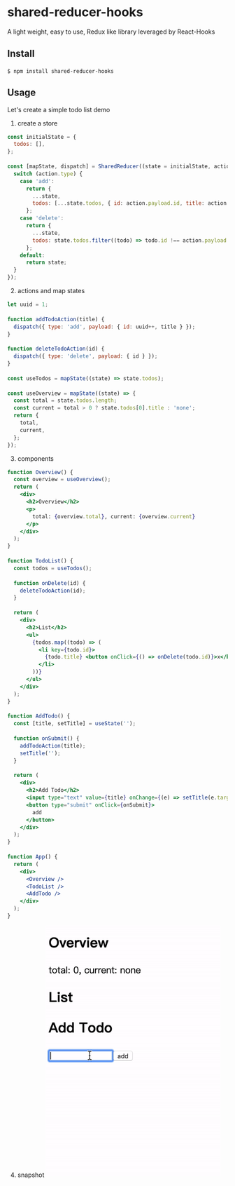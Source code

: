 # shared-reducer-hooks

A light weight, easy to use, Redux like library leveraged by React-Hooks

## Install

`$ npm install shared-reducer-hooks`

## Usage

Let's create a simple todo list demo

1. create a store

```js
const initialState = {
  todos: [],
};

const [mapState, dispatch] = SharedReducer((state = initialState, action) => {
  switch (action.type) {
    case 'add':
      return {
        ...state,
        todos: [...state.todos, { id: action.payload.id, title: action.payload.title }],
      };
    case 'delete':
      return {
        ...state,
        todos: state.todos.filter((todo) => todo.id !== action.payload.id),
      };
    default:
      return state;
  }
});
```

2. actions and map states

```js
let uuid = 1;

function addTodoAction(title) {
  dispatch({ type: 'add', payload: { id: uuid++, title } });
}

function deleteTodoAction(id) {
  dispatch({ type: 'delete', payload: { id } });
}

const useTodos = mapState((state) => state.todos);

const useOverview = mapState((state) => {
  const total = state.todos.length;
  const current = total > 0 ? state.todos[0].title : 'none';
  return {
    total,
    current,
  };
});
```

3. components

```jsx
function Overview() {
  const overview = useOverview();
  return (
    <div>
      <h2>Overview</h2>
      <p>
        total: {overview.total}, current: {overview.current}
      </p>
    </div>
  );
}

function TodoList() {
  const todos = useTodos();

  function onDelete(id) {
    deleteTodoAction(id);
  }

  return (
    <div>
      <h2>List</h2>
      <ul>
        {todos.map((todo) => (
          <li key={todo.id}>
            {todo.title} <button onClick={() => onDelete(todo.id)}>x</button>
          </li>
        ))}
      </ul>
    </div>
  );
}

function AddTodo() {
  const [title, setTitle] = useState('');

  function onSubmit() {
    addTodoAction(title);
    setTitle('');
  }

  return (
    <div>
      <h2>Add Todo</h2>
      <input type="text" value={title} onChange={(e) => setTitle(e.target.value)} />
      <button type="submit" onClick={onSubmit}>
        add
      </button>
    </div>
  );
}

function App() {
  return (
    <div>
      <Overview />
      <TodoList />
      <AddTodo />
    </div>
  );
}
```

4. snapshot
   ![todos](https://raw.githubusercontent.com/Mutefish0/shared-reducer-hooks/master/examples/snapshot.gif)
